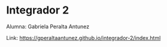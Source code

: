 # Integrador 2

Alumna: Gabriela Peralta Antunez

Link: https://gperaltaantunez.github.io/integrador-2/index.html
